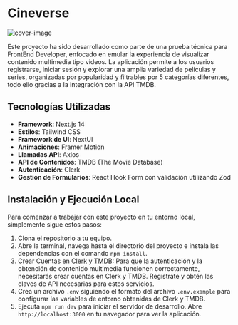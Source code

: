 # Cineverse

![cover-image](https://cineverse-beta.vercel.app/cover.png)

Este proyecto ha sido desarrollado como parte de una prueba técnica para FrontEnd Developer, enfocado en emular la experiencia de visualizar contenido multimedia tipo videos. La aplicación permite a los usuarios registrarse, iniciar sesión y explorar una amplia variedad de películas y series, organizadas por popularidad y filtrables por 5 categorías diferentes, todo ello gracias a la integración con la API TMDB.

## Tecnologías Utilizadas

- **Framework**: Next.js 14
- **Estilos**: Tailwind CSS
- **Framework de UI**: NextUI
- **Animaciones**: Framer Motion
- **Llamadas API**: Axios
- **API de Contenidos**: TMDB (The Movie Database)
- **Autenticación**: Clerk
- **Gestión de Formularios**: React Hook Form con validación utilizando Zod

## Instalación y Ejecución Local

Para comenzar a trabajar con este proyecto en tu entorno local, simplemente sigue estos pasos:

1. Clona el repositorio a tu equipo.
2. Abre la terminal, navega hasta el directorio del proyecto e instala las dependencias con el comando `npm install`.
3. Crear Cuentas en [Clerk](https://clerk.com/) y [TMDB](https://www.themoviedb.org/): Para que la autenticación y la obtención de contenido multimedia funcionen correctamente, necesitarás crear cuentas en Clerk y TMDB. Regístrate y obtén las claves de API necesarias para estos servicios.
4. Crea un archivo `.env` siguiendo el formato del archivo `.env.example` para configurar las variables de entorno obtenidas de Clerk y TMDB.
5. Ejecuta `npm run dev` para iniciar el servidor de desarrollo. Abre `http://localhost:3000` en tu navegador para ver la aplicación.
